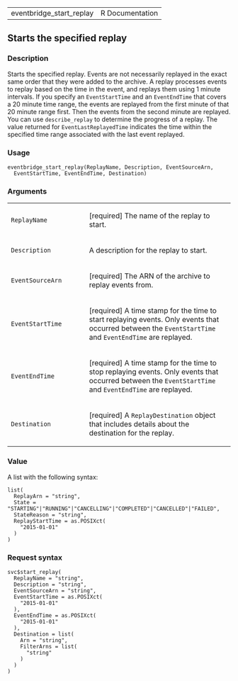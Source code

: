 <table style="width: 100%;">
<tbody>
<tr class="odd">
<td>eventbridge_start_replay</td>
<td style="text-align: right;">R Documentation</td>
</tr>
</tbody>
</table>

## Starts the specified replay

### Description

Starts the specified replay. Events are not necessarily replayed in the
exact same order that they were added to the archive. A replay processes
events to replay based on the time in the event, and replays them using
1 minute intervals. If you specify an `EventStartTime` and an
`EventEndTime` that covers a 20 minute time range, the events are
replayed from the first minute of that 20 minute range first. Then the
events from the second minute are replayed. You can use
`describe_replay` to determine the progress of a replay. The value
returned for `EventLastReplayedTime` indicates the time within the
specified time range associated with the last event replayed.

### Usage

    eventbridge_start_replay(ReplayName, Description, EventSourceArn,
      EventStartTime, EventEndTime, Destination)

### Arguments

<table>
<colgroup>
<col style="width: 35%" />
<col style="width: 65%" />
</colgroup>
<tbody>
<tr class="odd">
<td><code
id="eventbridge_start_replay_:_ReplayName">ReplayName</code></td>
<td><p>[required] The name of the replay to start.</p></td>
</tr>
<tr class="even">
<td><code
id="eventbridge_start_replay_:_Description">Description</code></td>
<td><p>A description for the replay to start.</p></td>
</tr>
<tr class="odd">
<td><code
id="eventbridge_start_replay_:_EventSourceArn">EventSourceArn</code></td>
<td><p>[required] The ARN of the archive to replay events from.</p></td>
</tr>
<tr class="even">
<td><code
id="eventbridge_start_replay_:_EventStartTime">EventStartTime</code></td>
<td><p>[required] A time stamp for the time to start replaying events.
Only events that occurred between the <code>EventStartTime</code> and
<code>EventEndTime</code> are replayed.</p></td>
</tr>
<tr class="odd">
<td><code
id="eventbridge_start_replay_:_EventEndTime">EventEndTime</code></td>
<td><p>[required] A time stamp for the time to stop replaying events.
Only events that occurred between the <code>EventStartTime</code> and
<code>EventEndTime</code> are replayed.</p></td>
</tr>
<tr class="even">
<td><code
id="eventbridge_start_replay_:_Destination">Destination</code></td>
<td><p>[required] A <code>ReplayDestination</code> object that includes
details about the destination for the replay.</p></td>
</tr>
</tbody>
</table>

### Value

A list with the following syntax:

    list(
      ReplayArn = "string",
      State = "STARTING"|"RUNNING"|"CANCELLING"|"COMPLETED"|"CANCELLED"|"FAILED",
      StateReason = "string",
      ReplayStartTime = as.POSIXct(
        "2015-01-01"
      )
    )

### Request syntax

    svc$start_replay(
      ReplayName = "string",
      Description = "string",
      EventSourceArn = "string",
      EventStartTime = as.POSIXct(
        "2015-01-01"
      ),
      EventEndTime = as.POSIXct(
        "2015-01-01"
      ),
      Destination = list(
        Arn = "string",
        FilterArns = list(
          "string"
        )
      )
    )
